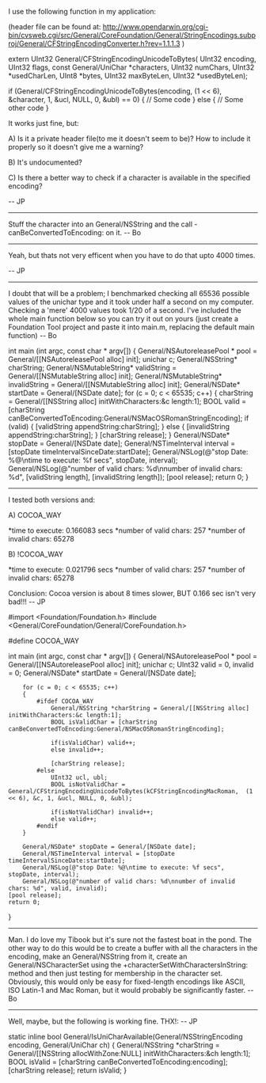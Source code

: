 I use the following function in my application:

(header file can be found at: http://www.opendarwin.org/cgi-bin/cvsweb.cgi/src/General/CoreFoundation/General/StringEncodings.subproj/General/CFStringEncodingConverter.h?rev=1.1.1.3 )

    

extern UInt32 General/CFStringEncodingUnicodeToBytes(
    UInt32 encoding, 
    UInt32 flags, 
    const General/UniChar *characters, 
    UInt32 numChars, 
    UInt32 *usedCharLen, 
    UInt8 *bytes, 
    UInt32 maxByteLen, 
    UInt32 *usedByteLen);

if (General/CFStringEncodingUnicodeToBytes(encoding, (1 << 6), &character, 1, &ucl, NULL, 0, &ubl) == 0)
{
   // Some code
}
else
{
   // Some other code
}


It works just fine, but:

A) Is it a private header file(to me it doesn't seem to be)? How to include it properly so it doesn't give me a warning?

B) It's undocumented?

C) Is there a better way to check if a character is available in the specified encoding?

-- JP

----

Stuff the character into an General/NSString and the call -canBeConvertedToEncoding: on it.  -- Bo

----

Yeah, but thats not very efficent when you have to do that upto 4000 times.

-- JP

----

I doubt that will be a problem; I benchmarked checking all 65536 possible values of the unichar type and it took under half a second on my computer.  Checking a 'mere' 4000 values took 1/20 of a second.  I've included the whole main function below so you can try it out on yours (just create a Foundation Tool project and paste it into main.m, replacing the default main function) -- Bo
    
int main (int argc, const char * argv[]) {
	General/NSAutoreleasePool * pool = General/[[NSAutoreleasePool alloc] init];
	unichar c;
	General/NSString* charString;
	General/NSMutableString* validString = General/[[NSMutableString alloc] init];
	General/NSMutableString* invalidString = General/[[NSMutableString alloc] init];
	General/NSDate* startDate = General/[NSDate date];
	for (c = 0; c < 65535; c++) {
		charString = General/[[NSString alloc] initWithCharacters:&c length:1];
		BOOL valid = [charString canBeConvertedToEncoding:General/NSMacOSRomanStringEncoding];
		if (valid) {
			[validString appendString:charString];
		} else {
			[invalidString appendString:charString];
		}
		[charString release];
	}
	General/NSDate* stopDate = General/[NSDate date];
	General/NSTimeInterval interval = [stopDate timeIntervalSinceDate:startDate];
	General/NSLog(@"stop Date: %@\ntime to execute: %f secs", stopDate, interval);
	General/NSLog(@"number of valid chars: %d\nnumber of invalid chars: %d", [validString length], [invalidString length]);
    [pool release];
    return 0;
}


----

I tested both versions and:

A) COCOA_WAY

*time to execute: 0.166083 secs
*number of valid chars: 257
*number of invalid chars: 65278


B) !COCOA_WAY

*time to execute: 0.021796 secs
*number of valid chars: 257
*number of invalid chars: 65278


Conclusion: Cocoa version is about 8 times slower, BUT 0.166 sec isn't very bad!!! -- JP

    
#import <Foundation/Foundation.h>
#include <General/CoreFoundation/General/CoreFoundation.h>

#define COCOA_WAY

int main (int argc, const char * argv[])
{
    General/NSAutoreleasePool * pool = General/[[NSAutoreleasePool alloc] init];
        unichar c;
        UInt32 valid = 0, invalid = 0;
        General/NSDate* startDate = General/[NSDate date];
        
        for (c = 0; c < 65535; c++)
        {
            #ifdef COCOA_WAY
                General/NSString *charString = General/[[NSString alloc] initWithCharacters:&c length:1];
                BOOL isValidChar = [charString canBeConvertedToEncoding:General/NSMacOSRomanStringEncoding];
                
                if(isValidChar) valid++;
                else invalid++;
                
                [charString release];
            #else
                UInt32 ucl, ubl;
                BOOL isNotValidChar = General/CFStringEncodingUnicodeToBytes(kCFStringEncodingMacRoman,  (1 << 6), &c, 1, &ucl, NULL, 0, &ubl);
                
                if(isNotValidChar) invalid++;
                else valid++;
            #endif
        }
        
        General/NSDate* stopDate = General/[NSDate date];
        General/NSTimeInterval interval = [stopDate timeIntervalSinceDate:startDate];
        General/NSLog(@"stop Date: %@\ntime to execute: %f secs", stopDate, interval);
        General/NSLog(@"number of valid chars: %d\nnumber of invalid chars: %d", valid, invalid);
    [pool release];
    return 0;
}


----

Man.  I do love my Tibook but it's sure not the fastest boat in the pond.  The other way to do this would be to create a buffer with all the characters in the encoding, make an General/NSString from it, create an General/NSCharacterSet using the +characterSetWithCharactersInString: method and then just testing for membership in the character set.  Obviously, this would only be easy for fixed-length encodings like ASCII, ISO Latin-1 and Mac Roman, but it would probably be significantly faster.  -- Bo

----

Well, maybe, but the following is working fine. THX!: -- JP

    
static inline bool General/IsUniCharAvailable(General/NSStringEncoding encoding, General/UniChar ch)
{
    General/NSString *charString = General/[[NSString allocWithZone:NULL] initWithCharacters:&ch length:1];
    BOOL isValid = [charString canBeConvertedToEncoding:encoding];
    [charString release];
    return isValid;
}
